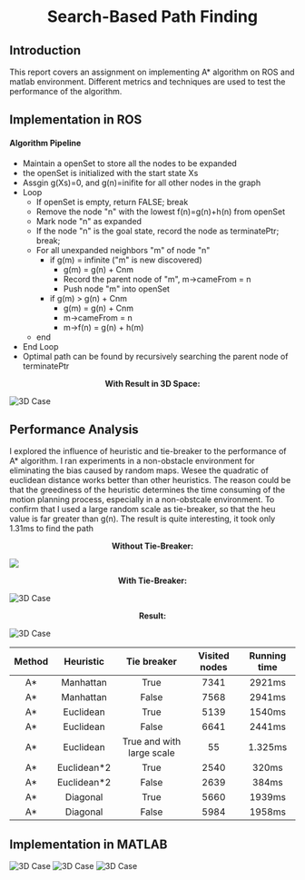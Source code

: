 # <center>Search-Based Path Finding</center>
## Introduction
This report covers an assignment on implementing A* algorithm on ROS and matlab environment. Different metrics and techniques are used to test the performance of the algorithm.
## Implementation in ROS 

#### Algorithm Pipeline
+ Maintain a openSet to store all the nodes to be expanded
+ the openSet is initialized with the start state Xs
+ Assgin g(Xs)=0, and g(n)=inifite for all other nodes in the graph
+ Loop
  + If openSet is empty, return FALSE; break
  + Remove the node "n" with the lowest f(n)=g(n)+h(n) from openSet
  + Mark node "n" as expanded
  + If the node "n" is the goal state, record the node as terminatePtr; break;
  + For all unexpanded neighbors "m" of node "n"
    + if g(m) = infinite ("m" is new discovered)
      + g(m) = g(n) + Cnm
      + Record the parent node of "m", m->cameFrom = n
      + Push node "m" into openSet
    + if g(m) > g(n) + Cnm
      + g(m) = g(n) + Cnm
      + m->cameFrom = n
      + m->f(n) = g(n) + h(m)
  + end
+ End Loop
+ Optimal path can be found by recursively searching the parent node of terminatePtr

<p align="center">
  <b>With Result in 3D Space:</b><br>
</p>

![](img/3d.jpg "3D Case")

## Performance Analysis
I explored the influence of heuristic and tie-breaker to the performance of A* algorithm. I ran experiments in a non-obstacle environment for eliminating the bias caused by random maps. Wesee the quadratic of euclidean distance works better than other heuristics. The reason could be that the greediness of the heuristic determines the time consuming of the motion planning process, especially in a non-obstcale environment. To confirm that I used a large random scale as tie-breaker, so that the heu value is far greater than g(n). The result is quite interesting, it took only 1.31ms to find the path


<p align="center">
  <b>Without Tie-Breaker:</b><br>
</p>

![](img/withoutTieBreaker.png)
<p align="center">
  <b>With Tie-Breaker:</b><br>
</p>

![](img/withtie_breaker.png "3D Case")

<p align="center">
  <b>Result:</b><br>
</p>

![](img/Result.png "3D Case")

|Method| Heuristic | Tie breaker | Visited nodes | Running time |
|:----:|:----:|:----:|:----:|:----:|
| A* | Manhattan | True  | 7341 | 2921ms |
| A* | Manhattan | False  |  7568 | 2941ms |
| A* | Euclidean | True | 5139 | 1540ms |
| A* | Euclidean | False | 6641 | 2441ms |
| A* | Euclidean | True and with large scale | 55 | 1.325ms |
| A* | Euclidean*2 | True  | 2540 | 320ms |
| A* | Euclidean*2 | False | 2639 | 384ms |
| A* | Diagonal | True  | 5660 | 1939ms |
| A* | Diagonal | False | 5984 | 1958ms |

## Implementation in MATLAB

![](img/1.PNG "3D Case")
![](img/2.PNG "3D Case")
![](img/3.PNG "3D Case")

